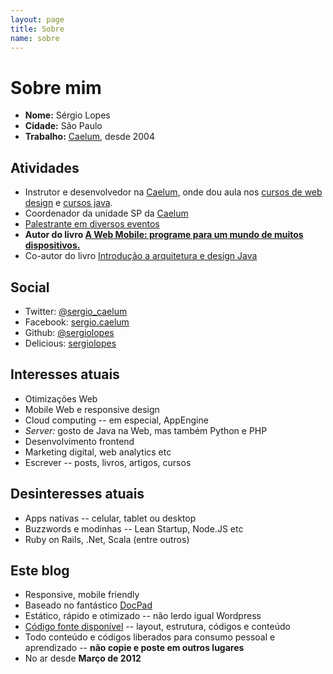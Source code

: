 ```yaml
---
layout: page
title: Sobre
name: sobre
---
```


# Sobre mim

* **Nome:** Sérgio Lopes
* **Cidade:** São Paulo
* **Trabalho:** [Caelum](http://www.caelum.com.br/), desde 2004

Atividades
----------

* Instrutor e desenvolvedor na [Caelum](http://www.caelum.com.br/), onde dou aula nos [cursos de web design](http://www.caelum.com.br/cursos-web-front-end/) e [cursos java](http://www.caelum.com.br/cursos-java/).
* Coordenador da unidade SP da [Caelum](http://www.caelum.com.br/)
* [Palestrante em diversos eventos](/palestras/)
* **Autor do livro [A Web Mobile: programe para um mundo de muitos dispositivos.](/livro-web-mobile/)**
* Co-autor do livro [Introdução a arquitetura e design Java](http://www.arquiteturajava.com.br/)

Social
------

* Twitter: [@sergio_caelum](http://twitter.com/sergio_caelum)
* Facebook: [sergio.caelum](http://facebook.com/sergio.caelum)
* Github: [@sergiolopes](http://github.com/sergiolopes)
* Delicious: [sergiolopes](http://delicious.com/sergiolopes)

Interesses atuais
-----------------

* Otimizações Web
* Mobile Web e responsive design
* Cloud computing -- em especial, AppEngine
* *Server:* gosto de Java na Web, mas também Python e PHP
* Desenvolvimento frontend
* Marketing digital, web analytics etc
* Escrever -- posts, livros, artigos, cursos

Desinteresses atuais
--------------------

* Apps nativas -- celular, tablet ou desktop
* Buzzwords e modinhas -- Lean Startup, Node.JS etc
* Ruby on Rails, .Net, Scala (entre outros)

Este blog
---------

* Responsive, mobile friendly
* Baseado no fantástico [DocPad](http://docpad.org/)
* Estático, rápido e otimizado -- não lerdo igual Wordpress
* [Código fonte disponível](https://github.com/sergiolopes/blog) -- layout, estrutura, códigos e conteúdo
* Todo conteúdo e códigos liberados para consumo pessoal e aprendizado -- **não copie e poste em outros lugares**
* No ar desde **Março de 2012**
